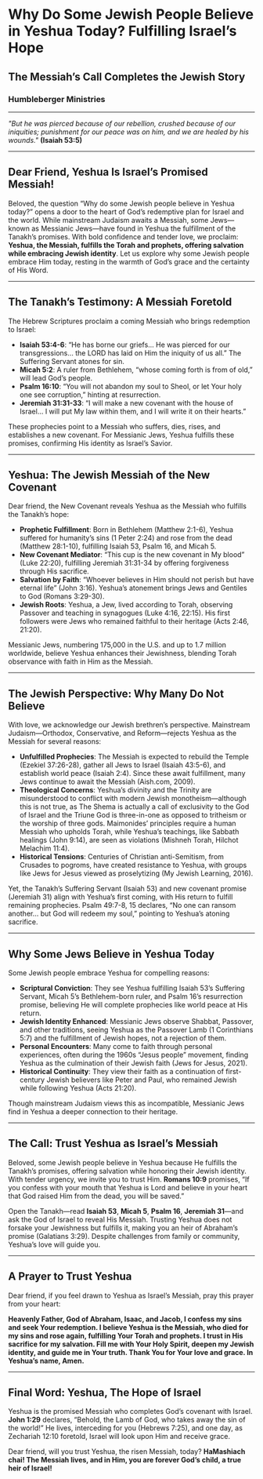 # Why Do Some Jewish People Believe in Yeshua Today? Fulfilling Israel’s Hope

## The Messiah’s Call Completes the Jewish Story

### Humbleberger Ministries

---

_"But he was pierced because of our rebellion, crushed because of our iniquities; punishment for our peace was on him, and we are healed by his wounds."_
**(Isaiah 53:5)**

---

## Dear Friend, Yeshua Is Israel’s Promised Messiah!

Beloved, the question “Why do some Jewish people believe in Yeshua today?” opens a door to the heart of God’s redemptive plan for Israel and the world. While mainstream Judaism awaits a Messiah, some Jews—known as Messianic Jews—have found in Yeshua the fulfillment of the Tanakh’s promises. With bold confidence and tender love, we proclaim: **Yeshua, the Messiah, fulfills the Torah and prophets, offering salvation while embracing Jewish identity**. Let us explore why some Jewish people embrace Him today, resting in the warmth of God’s grace and the certainty of His Word.

---

## The Tanakh’s Testimony: A Messiah Foretold

The Hebrew Scriptures proclaim a coming Messiah who brings redemption to Israel:

- **Isaiah 53:4-6**: “He has borne our griefs… He was pierced for our transgressions… the LORD has laid on Him the iniquity of us all.” The Suffering Servant atones for sin.
- **Micah 5:2**: A ruler from Bethlehem, “whose coming forth is from of old,” will lead God’s people.
- **Psalm 16:10**: “You will not abandon my soul to Sheol, or let Your holy one see corruption,” hinting at resurrection.
- **Jeremiah 31:31-33**: “I will make a new covenant with the house of Israel… I will put My law within them, and I will write it on their hearts.”

These prophecies point to a Messiah who suffers, dies, rises, and establishes a new covenant. For Messianic Jews, Yeshua fulfills these promises, confirming His identity as Israel’s Savior.

---

## Yeshua: The Jewish Messiah of the New Covenant

Dear friend, the New Covenant reveals Yeshua as the Messiah who fulfills the Tanakh’s hope:

- **Prophetic Fulfillment**: Born in Bethlehem (Matthew 2:1-6), Yeshua suffered for humanity’s sins (1 Peter 2:24) and rose from the dead (Matthew 28:1-10), fulfilling Isaiah 53, Psalm 16, and Micah 5.
- **New Covenant Mediator**: “This cup is the new covenant in My blood” (Luke 22:20), fulfilling Jeremiah 31:31-34 by offering forgiveness through His sacrifice.
- **Salvation by Faith**: “Whoever believes in Him should not perish but have eternal life” (John 3:16). Yeshua’s atonement brings Jews and Gentiles to God (Romans 3:29-30).
- **Jewish Roots**: Yeshua, a Jew, lived according to Torah, observing Passover and teaching in synagogues (Luke 4:16, 22:15). His first followers were Jews who remained faithful to their heritage (Acts 2:46, 21:20).

Messianic Jews, numbering 175,000 in the U.S. and up to 1.7 million worldwide, believe Yeshua enhances their Jewishness, blending Torah observance with faith in Him as the Messiah.

---

## The Jewish Perspective: Why Many Do Not Believe

With love, we acknowledge our Jewish brethren’s perspective. Mainstream Judaism—Orthodox, Conservative, and Reform—rejects Yeshua as the Messiah for several reasons:

- **Unfulfilled Prophecies**: The Messiah is expected to rebuild the Temple (Ezekiel 37:26-28), gather all Jews to Israel (Isaiah 43:5-6), and establish world peace (Isaiah 2:4). Since these await fulfillment, many Jews continue to await the Messiah (Aish.com, 2009).
- **Theological Concerns**: Yeshua’s divinity and the Trinity are misunderstood to conflict with modern Jewish monotheism—although this is not true, as The Shema is actually a call of exclusivity to the God of Israel and the Triune God is three-in-one as opposed to tritheism or the worship of three gods. Maimonides’ principles require a human Messiah who upholds Torah, while Yeshua’s teachings, like Sabbath healings (John 9:14), are seen as violations (Mishneh Torah, Hilchot Melachim 11:4).
- **Historical Tensions**: Centuries of Christian anti-Semitism, from Crusades to pogroms, have created resistance to Yeshua, with groups like Jews for Jesus viewed as proselytizing (My Jewish Learning, 2016).

Yet, the Tanakh’s Suffering Servant (Isaiah 53) and new covenant promise (Jeremiah 31) align with Yeshua’s first coming, with His return to fulfill remaining prophecies. Psalm 49:7-8, 15 declares, “No one can ransom another… but God will redeem my soul,” pointing to Yeshua’s atoning sacrifice.

---

## Why Some Jews Believe in Yeshua Today

Some Jewish people embrace Yeshua for compelling reasons:

- **Scriptural Conviction**: They see Yeshua fulfilling Isaiah 53’s Suffering Servant, Micah 5’s Bethlehem-born ruler, and Psalm 16’s resurrection promise, believing He will complete prophecies like world peace at His return.
- **Jewish Identity Enhanced**: Messianic Jews observe Shabbat, Passover, and other traditions, seeing Yeshua as the Passover Lamb (1 Corinthians 5:7) and the fulfillment of Jewish hopes, not a rejection of them.
- **Personal Encounters**: Many come to faith through personal experiences, often during the 1960s “Jesus people” movement, finding Yeshua as the culmination of their Jewish faith (Jews for Jesus, 2021).
- **Historical Continuity**: They view their faith as a continuation of first-century Jewish believers like Peter and Paul, who remained Jewish while following Yeshua (Acts 21:20).

Though mainstream Judaism views this as incompatible, Messianic Jews find in Yeshua a deeper connection to their heritage.

---

## The Call: Trust Yeshua as Israel’s Messiah

Beloved, some Jewish people believe in Yeshua because He fulfills the Tanakh’s promises, offering salvation while honoring their Jewish identity. With tender urgency, we invite you to trust Him. **Romans 10:9** promises, “If you confess with your mouth that Yeshua is Lord and believe in your heart that God raised Him from the dead, you will be saved.”

Open the Tanakh—read **Isaiah 53**, **Micah 5**, **Psalm 16**, **Jeremiah 31**—and ask the God of Israel to reveal His Messiah. Trusting Yeshua does not forsake your Jewishness but fulfills it, making you an heir of Abraham’s promise (Galatians 3:29). Despite challenges from family or community, Yeshua’s love will guide you.

---

## A Prayer to Trust Yeshua

Dear friend, if you feel drawn to Yeshua as Israel’s Messiah, pray this prayer from your heart:

**Heavenly Father, God of Abraham, Isaac, and Jacob, I confess my sins and seek Your redemption. I believe Yeshua is the Messiah, who died for my sins and rose again, fulfilling Your Torah and prophets. I trust in His sacrifice for my salvation. Fill me with Your Holy Spirit, deepen my Jewish identity, and guide me in Your truth. Thank You for Your love and grace. In Yeshua’s name, Amen.**

---

## Final Word: Yeshua, The Hope of Israel

Yeshua is the promised Messiah who completes God’s covenant with Israel. **John 1:29** declares, “Behold, the Lamb of God, who takes away the sin of the world!” He lives, interceding for you (Hebrews 7:25), and one day, as Zechariah 12:10 foretold, Israel will look upon Him and receive grace.

Dear friend, will you trust Yeshua, the risen Messiah, today? **HaMashiach chai! The Messiah lives, and in Him, you are forever God’s child, a true heir of Israel!**